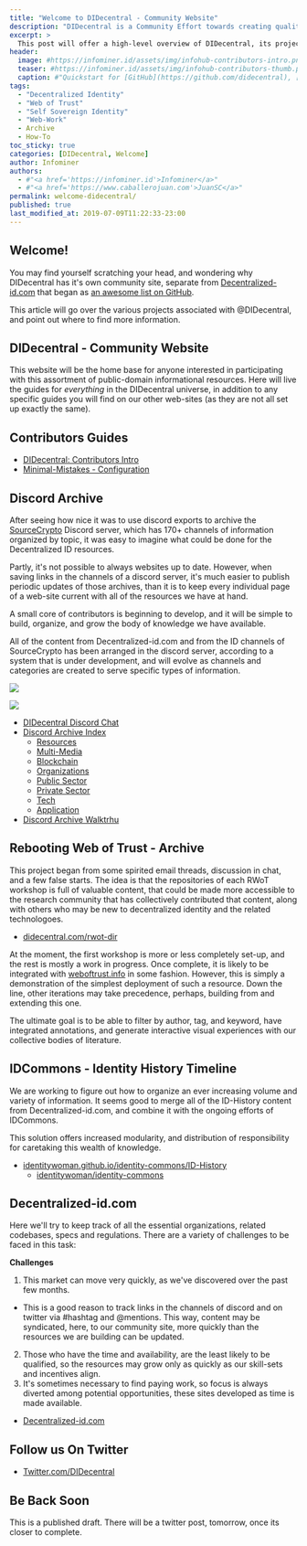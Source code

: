 ```yaml
---
title: "Welcome to DIDecentral - Community Website"
description: "DIDecentral is a Community Effort towards creating quality Educational Materials surrounding Decentralized Identity: Specs, Apps and Initiatives."
excerpt: >
  This post will offer a high-level overview of DIDecentral, its projects, and their general state of development.
header:
  image: #https://infominer.id/assets/img/infohub-contributors-intro.png
  teaser: #https://infominer.id/assets/img/infohub-contributors-thumb.png
  caption: #"Quickstart for [GitHub](https://github.com/didecentral), [Twitter](https://twitter.com/didecentral), and [Discord](https://discord.gg/eYm2XvZ) Participation."
tags: 
  - "Decentralized Identity"
  - "Web of Trust"
  - "Self Sovereign Identity"
  - "Web-Work"
  - Archive
  - How-To
toc_sticky: true
categories: [DIDecentral, Welcome]
author: Infominer
authors: 
  - #"<a href='https://infominer.id'>Infominer</a>"
  - #"<a href='https://www.caballerojuan.com'>JuanSC</a>"
permalink: welcome-didecentral/
published: true
last_modified_at: 2019-07-09T11:22:33-23:00
---
```


## Welcome!

You may find yourself scratching your head, and wondering why DIDecentral has it's own community site, separate from [Decentralized-id.com](https://decentralized-id.com) that began as [an awesome list on GitHub](https://github.com/infominer33/awesome-decentralized-id).

This article will go over the various projects associated with @DIDecentral, and point out where to find more information.

## DIDecentral - Community Website

This website will be the home base for anyone interested in participating with this assortment of public-domain informational resources. Here will live the guides for *everything* in the DIDecentral universe, in addition to any specific guides you will find on our other web-sites (as they are not all set up exactly the same).

## Contributors Guides

* [DIDecentral: Contributors Intro](/contributors-intro/)
* [Minimal-Mistakes - Configuration](/website-configuration/)

## Discord Archive

After seeing how nice it was to use discord exports to archive the [SourceCrypto](https://sourcecrypto.pub) Discord server, which has 170+ channels of information organized by topic, it was easy to imagine what could be done for the Decentralized ID resources.

Partly, it's not possible to always websites up to date. However, when saving links in the channels of a discord server, it's much easier to publish periodic updates of those archives, than it is to keep every individual page of a web-site current with all of the resources we have at hand.

A small core of contributors is beginning to develop, and it will be simple to build, organize, and grow the body of knowledge we have available.

All of the content from Decentralized-id.com and from the ID channels of SourceCrypto has been arranged in the discord server, according to a system that is under development, and will evolve as channels and categories are created to serve specific types of information.

![](https://imgur.com/6kSmrVQ.png)

[![](https://imgur.com/Kej8Wye.png)](https://discord.gg/eYm2XvZ)

* [DIDecentral Discord Chat](https://discord.gg/eYm2XvZ)
* [Discord Archive Index](/didisco/)
  - [Resources](/didisco/resources/)
  - [Multi-Media](/didisco/multi-media/)
  - [Blockchain](/didisco/blockchain/)
  - [Organizations](/didisco/organizations/)
  - [Public Sector](/didisco/public-sector/)
  - [Private Sector](/didisco/private-sector/)
  - [Tech](/didisco/tech/)
  - [Application](/didisco/application)
* [Discord Archive Walktrhu](/discord-archive-howto/)

## Rebooting Web of Trust - Archive

This project began from some spirited email threads, discussion in chat, and a few false starts. The idea is that the repositories of each RWoT workshop is full of valuable content, that could be made more accessible to the research community that has collectively contributed that content, along with others who may be new to decentralized identity and the related technologoes.

* [didecentral.com/rwot-dir](https://didecentral.com/rwot-dir/)

At the moment, the first workshop is more or less completely set-up, and the rest is mostly a work in progress. Once complete, it is likely to be integrated with [weboftrust.info](https://www.weboftrust.info/) in some fashion. However, this is simply a demonstration of the simplest deployment of such a resource. Down the line, other iterations may take precedence, perhaps, building from and extending this one.

The ultimate goal is to be able to filter by author, tag, and keyword, have integrated annotations, and generate interactive visual experiences with our collective bodies of literature.

## IDCommons - Identity History Timeline

We are working to figure out how to organize an ever increasing volume and variety of information. It seems good to merge all of the ID-History content from Decentralized-id.com, and combine it with the ongoing efforts of IDCommons. 

This solution offers increased modularity, and distribution of responsibility for caretaking this wealth of knowledge.

* [identitywoman.github.io/identity-commons/ID-History](https://identitywoman.github.io/identity-commons/ID-History)
  * [identitywoman/identity-commons](https://github.com/identitywoman/identity-commons/)

## Decentralized-id.com

Here we'll try to keep track of all the essential organizations, related codebases, specs and regulations. There are a variety of challenges to be faced in this task:

**Challenges**

1. This market can move very quickly, as we've discovered over the past few months.
  * This is a good reason to track links in the channels of discord and on twitter via #hashtag and @mentions. This way, content may be syndicated, here, to our community site, more quickly than the resources we are building can be updated.
2. Those who have the time and availability, are the least likely to be qualified, so the resources may grow only as quickly as our skill-sets and incentives align.
3. It's sometimes necessary to find paying work, so focus is always diverted among potential opportunities, these sites developed as time is made available.

* [Decentralized-id.com](https://decentralized-id.com)

## Follow us On Twitter


* [Twitter.com/DIDecentral](https://twitter.com/didecentral)

## Be Back Soon


This is a published draft. There will be a twitter post, tomorrow, once its closer to complete.
